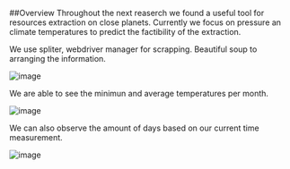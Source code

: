##Overview
Throughout the next reaserch we found a useful tool for resources extraction on close planets. Currently we focus on pressure an climate temperatures to predict the factibility of the extraction. 

We use spliter, webdriver manager for scrapping. Beautiful soup to arranging the information. 

![image](https://user-images.githubusercontent.com/113708861/215302698-88d9fbaa-6abc-4855-81dd-2eed773ff0d7.png)


We are able to see the minimun and average temperatures per month. 


![image](https://user-images.githubusercontent.com/113708861/215302705-6151fb44-5132-4c0d-8160-a13682b6ce96.png)

We can also observe the amount of days based on our current time measurement. 

![image](https://user-images.githubusercontent.com/113708861/215302715-4866b53e-92f8-4689-879c-163e8d497d0b.png)
